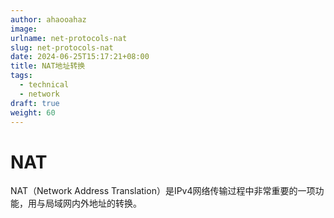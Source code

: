 ```yaml
---
author: ahaooahaz
image: 
urlname: net-protocols-nat
slug: net-protocols-nat
date: 2024-06-25T15:17:21+08:00
title: NAT地址转换
tags:
  - technical
  - network
draft: true
weight: 60
---
```

<!--more-->
# NAT
NAT（Network Address Translation）是IPv4网络传输过程中非常重要的一项功能，用与局域网内外地址的转换。